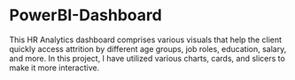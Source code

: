 # PowerBI-Dashboard
This HR Analytics dashboard comprises various visuals that help the client quickly access attrition by different age groups, job roles, education, salary, and more. In this project, I have utilized various charts, cards, and slicers to make it more interactive.
